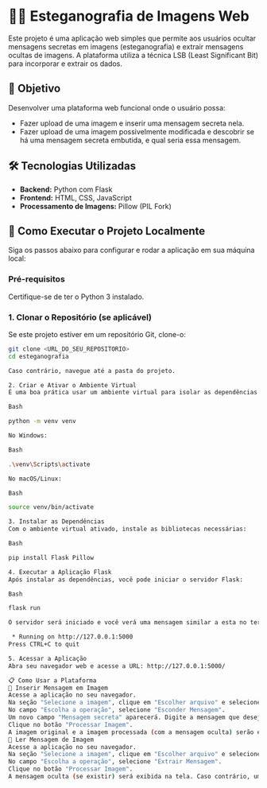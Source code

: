 # 🕵️‍♀️ Esteganografia de Imagens Web

Este projeto é uma aplicação web simples que permite aos usuários ocultar mensagens secretas em imagens (esteganografia) e extrair mensagens ocultas de imagens. A plataforma utiliza a técnica LSB (Least Significant Bit) para incorporar e extrair os dados.

## 🎯 Objetivo

Desenvolver uma plataforma web funcional onde o usuário possa:
* Fazer upload de uma imagem e inserir uma mensagem secreta nela.
* Fazer upload de uma imagem possivelmente modificada e descobrir se há uma mensagem secreta embutida, e qual seria essa mensagem.

## 🛠️ Tecnologias Utilizadas

* **Backend:** Python com Flask
* **Frontend:** HTML, CSS, JavaScript
* **Processamento de Imagens:** Pillow (PIL Fork)

## 🚀 Como Executar o Projeto Localmente

Siga os passos abaixo para configurar e rodar a aplicação em sua máquina local:

### Pré-requisitos

Certifique-se de ter o Python 3 instalado.

### 1. Clonar o Repositório (se aplicável)

Se este projeto estiver em um repositório Git, clone-o:
```bash
git clone <URL_DO_SEU_REPOSITORIO>
cd esteganografia

Caso contrário, navegue até a pasta do projeto.

2. Criar e Ativar o Ambiente Virtual
É uma boa prática usar um ambiente virtual para isolar as dependências do projeto

Bash

python -m venv venv

No Windows:

Bash

.\venv\Scripts\activate

No macOS/Linux:

Bash

source venv/bin/activate

3. Instalar as Dependências
Com o ambiente virtual ativado, instale as bibliotecas necessárias:

Bash

pip install Flask Pillow

4. Executar a Aplicação Flask
Após instalar as dependências, você pode iniciar o servidor Flask:

Bash

flask run

O servidor será iniciado e você verá uma mensagem similar a esta no terminal:

 * Running on http://127.0.0.1:5000
Press CTRL+C to quit

5. Acessar a Aplicação
Abra seu navegador web e acesse a URL: http://127.0.0.1:5000/

📋 Como Usar a Plataforma
🔐 Inserir Mensagem em Imagem
Acesse a aplicação no seu navegador.
Na seção "Selecione a imagem", clique em "Escolher arquivo" e selecione uma imagem (preferencialmente PNG, JPG ou JPEG).
No campo "Escolha a operação", selecione "Esconder Mensagem".
Um novo campo "Mensagem secreta" aparecerá. Digite a mensagem que deseja ocultar (máximo 255 caracteres).
Clique no botão "Processar Imagem".
A imagem original e a imagem processada (com a mensagem oculta) serão exibidas. Você poderá baixar a imagem processada através do link fornecido.
🔎 Ler Mensagem de Imagem
Acesse a aplicação no seu navegador.
Na seção "Selecione a imagem", clique em "Escolher arquivo" e selecione uma imagem que possa conter uma mensagem oculta.
No campo "Escolha a operação", selecione "Extrair Mensagem".
Clique no botão "Processar Imagem".
A mensagem oculta (se existir) será exibida na tela. Caso contrário, uma mensagem indicando que não foi encontrada uma mensagem ou houve um erro será mostrada.